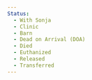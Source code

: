 ```yaml
---
Status:
  - With Sonja
  - Clinic
  - Barn
  - Dead on Arrival (DOA)
  - Died
  - Euthanized
  - Released
  - Transferred
---
```

